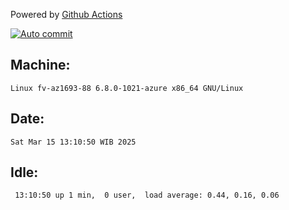 Powered by [Github Actions](https://github.com/features/actions)

[![Auto commit](https://github.com/hiage/workstation/workflows/Auto%20commit/badge.svg)](https://github.com/hiage/workstation/actions?query=workflow%3A%22Auto+commit%22)

## Machine:
```
Linux fv-az1693-88 6.8.0-1021-azure x86_64 GNU/Linux
```
## Date:
```
Sat Mar 15 13:10:50 WIB 2025
```
## Idle:
```
 13:10:50 up 1 min,  0 user,  load average: 0.44, 0.16, 0.06
```
